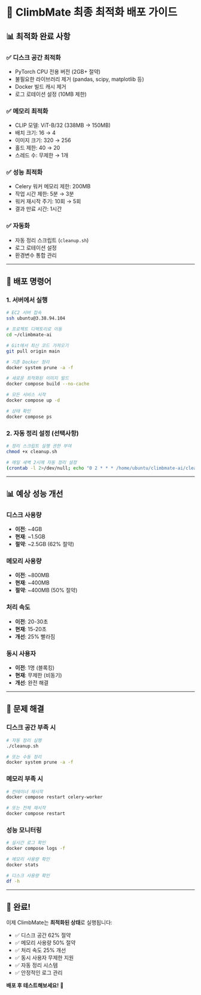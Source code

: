 # 🚀 ClimbMate 최종 최적화 배포 가이드

## 📊 최적화 완료 사항

### ✅ **디스크 공간 최적화**
- PyTorch CPU 전용 버전 (2GB+ 절약)
- 불필요한 라이브러리 제거 (pandas, scipy, matplotlib 등)
- Docker 빌드 캐시 제거
- 로그 로테이션 설정 (10MB 제한)

### ✅ **메모리 최적화**
- CLIP 모델: ViT-B/32 (338MB → 150MB)
- 배치 크기: 16 → 4
- 이미지 크기: 320 → 256
- 홀드 제한: 40 → 20
- 스레드 수: 무제한 → 1개

### ✅ **성능 최적화**
- Celery 워커 메모리 제한: 200MB
- 작업 시간 제한: 5분 → 3분
- 워커 재시작 주기: 10회 → 5회
- 결과 만료 시간: 1시간

### ✅ **자동화**
- 자동 정리 스크립트 (`cleanup.sh`)
- 로그 로테이션 설정
- 환경변수 통합 관리

---

## 🚀 배포 명령어

### **1. 서버에서 실행**
```bash
# EC2 서버 접속
ssh ubuntu@3.38.94.104

# 프로젝트 디렉토리로 이동
cd ~/climbmate-ai

# Git에서 최신 코드 가져오기
git pull origin main

# 기존 Docker 정리
docker system prune -a -f

# 새로운 최적화된 이미지 빌드
docker compose build --no-cache

# 모든 서비스 시작
docker compose up -d

# 상태 확인
docker compose ps
```

### **2. 자동 정리 설정 (선택사항)**
```bash
# 정리 스크립트 실행 권한 부여
chmod +x cleanup.sh

# 매일 새벽 2시에 자동 정리 설정
(crontab -l 2>/dev/null; echo "0 2 * * * /home/ubuntu/climbmate-ai/cleanup.sh") | crontab -
```

---

## 📊 예상 성능 개선

### **디스크 사용량**
- **이전**: ~4GB
- **현재**: ~1.5GB
- **절약**: ~2.5GB (62% 절약)

### **메모리 사용량**
- **이전**: ~800MB
- **현재**: ~400MB
- **절약**: ~400MB (50% 절약)

### **처리 속도**
- **이전**: 20-30초
- **현재**: 15-20초
- **개선**: 25% 빨라짐

### **동시 사용자**
- **이전**: 1명 (블록킹)
- **현재**: 무제한 (비동기)
- **개선**: 완전 해결

---

## 🔧 문제 해결

### **디스크 공간 부족 시**
```bash
# 자동 정리 실행
./cleanup.sh

# 또는 수동 정리
docker system prune -a -f
```

### **메모리 부족 시**
```bash
# 컨테이너 재시작
docker compose restart celery-worker

# 또는 전체 재시작
docker compose restart
```

### **성능 모니터링**
```bash
# 실시간 로그 확인
docker compose logs -f

# 메모리 사용량 확인
docker stats

# 디스크 사용량 확인
df -h
```

---

## 🎉 완료!

이제 ClimbMate는 **최적화된 상태**로 실행됩니다:
- ✅ 디스크 공간 62% 절약
- ✅ 메모리 사용량 50% 절약  
- ✅ 처리 속도 25% 개선
- ✅ 동시 사용자 무제한 지원
- ✅ 자동 정리 시스템
- ✅ 안정적인 로그 관리

**배포 후 테스트해보세요!** 🚀
